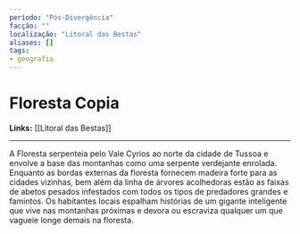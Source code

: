 ```yaml
---
período: "Pós-Divergência"
facção: ""
localização: "Litoral das Bestas"
aliases: []
tags:
- geografia
---
```


# **Floresta Copia**

**Links:** [[Litoral das Bestas]]

---
A Floresta serpenteia pelo Vale Cyrios ao norte da cidade de Tussoa e envolve a base das montanhas como uma serpente verdejante enrolada. Enquanto as bordas externas da floresta fornecem madeira forte para as cidades vizinhas, bem além da linha de árvores acolhedoras estão as faixas de abetos pesados infestados com todos os tipos de predadores grandes e famintos. Os habitantes locais espalham histórias de um gigante inteligente que vive nas montanhas próximas e devora ou escraviza qualquer um que vagueie longe demais na floresta.